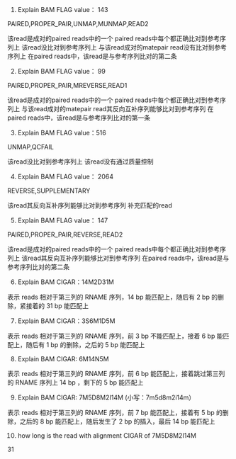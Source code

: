1. Explain BAM FLAG value： 143

 PAIRED,PROPER_PAIR,UNMAP,MUNMAP,READ2
 
 该read是成对的paired reads中的一个
 paired reads中每个都正确比对到参考序列上
 该read没比对到参考序列上
 与该read成对的matepair read没有比对到参考序列上
 在paired reads中，该read是与参考序列比对的第二条


2. Explain BAM FLAG value： 99

 PAIRED,PROPER_PAIR,MREVERSE,READ1

 该read是成对的paired reads中的一个
 paired reads中每个都正确比对到参考序列上
 与该read成对的matepair read其反向互补序列能够比对到参考序列
 在paired reads中，该read是与参考序列比对的第一条


3. Explain BAM FLAG value：516

 UNMAP,QCFAIL

 该read没比对到参考序列上
 该read没有通过质量控制

4. Explain BAM FLAG value： 2064

 REVERSE,SUPPLEMENTARY

 该read其反向互补序列能够比对到参考序列
 补充匹配的read

5. Explain BAM FLAG value： 147

 PAIRED,PROPER_PAIR,REVERSE,READ2

 该read是成对的paired reads中的一个
 paired reads中每个都正确比对到参考序列上
 该read其反向互补序列能够比对到参考序列
 在paired reads中，该read是与参考序列比对的第二条

6. Explain BAM CIGAR：14M2D31M

表示 reads 相对于第三列的 RNAME 序列，14 bp 能匹配上，随后有 2 bp 的删除，紧接着的 31 bp 能匹配上

7. Explain BAM CIGAR：3S6M1D5M

表示 reads 相对于第三列的 RNAME 序列，前 3 bp 不能匹配上，接着 6 bp 能匹配上，随后有 1 bp 的删除，之后的 5 bp 能匹配上

8. Explain BAM CIGAR: 6M14N5M

表示 reads 相对于第三列的 RNAME 序列，前 6 bp 能匹配上，接着跳过第三列的 RNAME 序列上 14 bp ，剩下的 5 bp 能匹配上

9. Explain BAM CIGAR: 7M5D8M2I14M  (小写：7m5d8m2i14m）

表示 reads 相对于第三列的 RNAME 序列，前 7 bp 能匹配上，接着有 5 bp 的删除，之后的 8 bp 能匹配上，随后发生了 2 bp 的插入，最后 14 bp 能匹配上

10. how long is the read with alignment CIGAR of 7M5D8M2I14M

31

